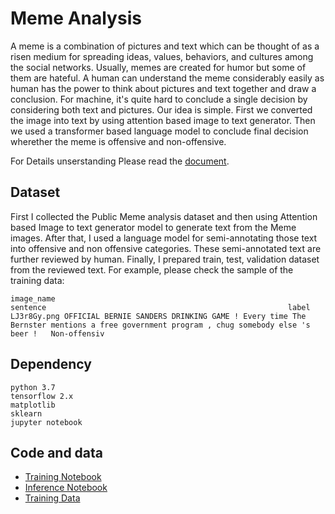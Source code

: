 # Meme Analysis
A meme is a combination of pictures and text which can be thought of as a risen medium for spreading ideas, values, behaviors, and cultures among the social networks. Usually, memes are created for humor but some of them are hateful.  A human can understand the meme considerably easily as human has the power to think about pictures and text together and draw a conclusion. For machine, it's quite hard to conclude a single decision by considering both text and pictures. Our idea is simple. First we converted the image into text by using attention based image to text generator.
Then we used a transformer based  language model to conclude final decision wherether the meme is offensive and non-offensive.


For Details unserstanding Please read the [document](https://github.com/shaficse/Meme_Analysis/blob/main/Internet%20Meme%20Analysis.pdf).


## Dataset
First I collected the Public Meme analysis dataset and then using Attention based Image to text generator model to generate text from the Meme images. After that, I used a language model for semi-annotating those text into offensive and non offensive categories. These semi-annotated text are further reviewed by human.
Finally, I prepared train, test, validation dataset from the reviewed text. For example, please check the sample of the training data:

```
image_name	                                                                            sentence	                                                  label
LJ3r8Gy.png	OFFICIAL BERNIE SANDERS DRINKING GAME ! Every time The Bernster mentions a free government program , chug somebody else 's beer ! 	Non-offensiv

```

## Dependency
```
python 3.7
tensorflow 2.x
matplotlib
sklearn
jupyter notebook
```

## Code and data 
- [Training Notebook](https://github.com/shaficse/Meme_Analysis/blob/main/code/Meme_training.ipynb)
- [Inference Notebook](https://github.com/shaficse/Meme_Analysis/blob/main/code/predict_.ipynb)
- [Training Data](https://github.com/shaficse/Meme_Analysis/blob/main/code/meme_img_des_caption_210310.csv)
